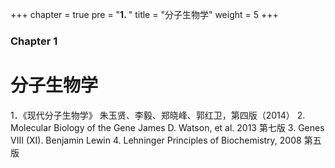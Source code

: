 +++
chapter = true
pre = "<b>1. </b>"
title = "分子生物学"
weight = 5
+++

### Chapter 1

# 分子生物学

1．《现代分子生物学》
朱玉贤、李毅、郑晓峰、郭红卫，第四版（2014）
2. Molecular Biology of the Gene
James D. Watson, et al. 2013 第七版
3. Genes VIII (XI). Benjamin Lewin
4. Lehninger Principles of Biochemistry,
2008 第五版

